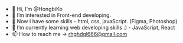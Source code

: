 - 👋 Hi, I’m @HongbiKo
- 👀 I’m interested in Front-end developing.
- 💜 Now I have some skills - html, css, javaScript. (Figma, Photoshop)
- 🌱 I’m currently learning web developing skills :) - JavaScript, React
- 📫 How to reach me -> rhghdql666@gmail.com

<!---
HongbiKo/HongbiKo is a ✨ special ✨ repository because its `README.md` (this file) appears on your GitHub profile.
You can click the Preview link to take a look at your changes.
--->
